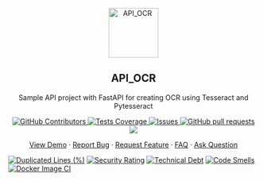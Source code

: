 
<p align="center">
 <img width="100px" src="https://images-na.ssl-images-amazon.com/images/I/610oV8UUi2L.png" align="center" alt="API_OCR" />
 <h2 align="center">API_OCR</h2>
 <p align="center">Sample API project with FastAPI for creating OCR using Tesseract and Pytesseract</p>
</p>
  <p align="center">
    <a href="https://github.com/gomesrocha/api_ocr/graphs/contributors">
      <img alt="GitHub Contributors" src="https://img.shields.io/github/contributors/gomesrocha/api_ocr" />
    </a>
    <a href="https://codecov.io/gh/gomesrocha/api_ocr">
      <img alt="Tests Coverage" src="https://codecov.io/gh/agomesrocha/api_ocr/branch/master/graph/badge.svg" />
    </a>
    <a href="https://github.com/gomesrocha/api_ocr/issues">
      <img alt="Issues" src="https://img.shields.io/github/issues/gomesrocha/api_ocr?color=0088ff" />
    </a>
    <a href="https://github.com/anuraghazra/github-readme-stats/pulls">
      <img alt="GitHub pull requests" src="https://img.shields.io/github/issues-pr/gomesrocha/api_ocr?color=0088ff" />
    </a>
    <a href="https://codecov.io/gh/gomesrocha/api_ocr" > 
        <img src="https://codecov.io/gh/gomesrocha/api_ocr/branch/main/graph/badge.svg?token=BW2KY4CHE5"/> 
    </a>
  </p>

  <p align="center">
    <a href="https://api-ocr.fly.dev/docs">View Demo</a>
    ·
    <a href="https://github.com/gomesrocha/api_ocr/issues/new/choose">Report Bug</a>
    ·
    <a href="https://github.com/gomesrocha/api_ocr/issues/new/choose">Request Feature</a>
    ·
    <a href="https://github.com/gomesrocha/api_ocr/discussions/1770">FAQ</a>
    ·
    <a href="https://github.com/gomesrocha/api_ocr/discussions">Ask Question</a>
  </p>
  
  [![Duplicated Lines (%)](https://sonarcloud.io/api/project_badges/measure?project=gomesrocha_api_ocr&metric=duplicated_lines_density)](https://sonarcloud.io/summary/new_code?id=gomesrocha_api_ocr)  [![Security Rating](https://sonarcloud.io/api/project_badges/measure?project=gomesrocha_api_ocr&metric=security_rating)](https://sonarcloud.io/summary/new_code?id=gomesrocha_api_ocr)  [![Technical Debt](https://sonarcloud.io/api/project_badges/measure?project=gomesrocha_api_ocr&metric=sqale_index)](https://sonarcloud.io/summary/new_code?id=gomesrocha_api_ocr)  [![Code Smells](https://sonarcloud.io/api/project_badges/measure?project=gomesrocha_api_ocr&metric=code_smells)](https://sonarcloud.io/summary/new_code?id=gomesrocha_api_ocr)  [![Docker Image CI](https://github.com/gomesrocha/api_ocr/actions/workflows/docker-image.yml/badge.svg)](https://github.com/gomesrocha/api_ocr/actions/workflows/docker-image.yml)



